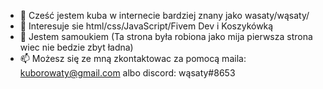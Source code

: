 - 👋 Cześć jestem kuba w internecie bardziej znany jako wasaty/wąsaty/
- 👀 Interesuje sie html/css/JavaScript/Fivem Dev i Koszykówką
- 🌱 Jestem samoukiem (Ta strona była robiona jako mija pierwsza strona wiec nie bedzie zbyt ładna)
- 📫 Możesz się ze mną zkontaktowac za pomocą maila: kuborowaty@gmail.com albo discord: wąsaty#8653
